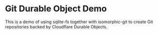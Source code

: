 # Git Durable Object Demo

This is a demo of using sqlite-fs together with isomorphic-git to create Git repositories backed by Cloudflare Durable Objects.
